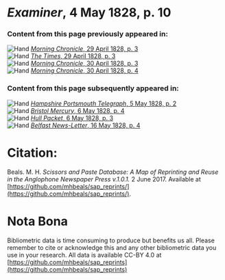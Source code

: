 # *Examiner*, 4 May 1828, p. 10  
  
### Content from this page previously appeared in:  
![Hand](http://scissorsandpaste.net/wp-content/uploads/2017/06/smallhandpointer.png) [*Morning Chronicle*, 29 April 1828, p. 3](https://mhbeals.github.io/sap_html/Morning-Chronicle/Morning-Chronicle-29-April-1828-p-3)  
![Hand](http://scissorsandpaste.net/wp-content/uploads/2017/06/smallhandpointer.png) [*The Times*, 29 April 1828, p. 3](https://mhbeals.github.io/sap_html/The-Times/The-Times-29-April-1828-p-3)  
![Hand](http://scissorsandpaste.net/wp-content/uploads/2017/06/smallhandpointer.png) [*Morning Chronicle*, 30 April 1828, p. 3](https://mhbeals.github.io/sap_html/Morning-Chronicle/Morning-Chronicle-30-April-1828-p-3)  
![Hand](http://scissorsandpaste.net/wp-content/uploads/2017/06/smallhandpointer.png) [*Morning Chronicle*, 30 April 1828, p. 4](https://mhbeals.github.io/sap_html/Morning-Chronicle/Morning-Chronicle-30-April-1828-p-4)  
  
### Content from this page subsequently appeared in:  
![Hand](http://scissorsandpaste.net/wp-content/uploads/2017/06/smallhandpointer.png) [*Hampshire Portsmouth Telegraph*, 5 May 1828, p. 2](https://mhbeals.github.io/sap_html/Hampshire-Portsmouth-Telegraph/Hampshire-Portsmouth-Telegraph-5-May-1828-p-2)  
![Hand](http://scissorsandpaste.net/wp-content/uploads/2017/06/smallhandpointer.png) [*Bristol Mercury*, 6 May 1828, p. 4](https://mhbeals.github.io/sap_html/Bristol-Mercury/Bristol-Mercury-6-May-1828-p-4)  
![Hand](http://scissorsandpaste.net/wp-content/uploads/2017/06/smallhandpointer.png) [*Hull Packet*, 6 May 1828, p. 3](https://mhbeals.github.io/sap_html/Hull-Packet/Hull-Packet-6-May-1828-p-3)  
![Hand](http://scissorsandpaste.net/wp-content/uploads/2017/06/smallhandpointer.png) [*Belfast News-Letter*, 16 May 1828, p. 4](https://mhbeals.github.io/sap_html/Belfast-News-Letter/Belfast-News-Letter-16-May-1828-p-4)  


# Citation: 

Beals. M. H. *Scissors and Paste Database: A Map of Reprinting and Reuse in the Anglophone Newspaper Press v.1.0.1.* 2 June 2017. Available at [https://github.com/mhbeals/sap_reprints/](https://github.com/mhbeals/sap_reprints/). 

# Nota Bona

Bibliometric data is time consuming to produce but benefits us all. Please remember to cite or acknowledge this and any other bibliometric data you use in your research. All data is available CC-BY 4.0 at [https://github.com/mhbeals/sap_reprints](https://github.com/mhbeals/sap_reprints)